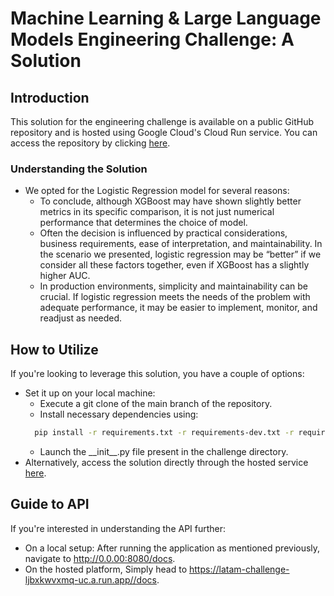 # Machine Learning & Large Language Models Engineering Challenge: A Solution

## Introduction

This solution for the engineering challenge is available on a public GitHub repository and is hosted using Google Cloud's Cloud Run service. You can access the repository by clicking [here](https://github.com/RonierisonMaciel/latam-challenge).

### Understanding the Solution

- We opted for the Logistic Regression model for several reasons:
  - To conclude, although XGBoost may have shown slightly better metrics in its specific comparison, it is not just numerical performance that determines the choice of model. 
  - Often the decision is influenced by practical considerations, business requirements, ease of interpretation, and maintainability. In the scenario we presented, logistic regression may be “better” if we consider all these factors together, even if XGBoost has a slightly higher AUC.
  - In production environments, simplicity and maintainability can be crucial. If logistic regression meets the needs of the problem with adequate performance, it may be easier to implement, monitor, and readjust as needed.

## How to Utilize

If you're looking to leverage this solution, you have a couple of options:
- Set it up on your local machine:
  - Execute a git clone of the main branch of the repository.
  - Install necessary dependencies using:
  ```bash
    pip install -r requirements.txt -r requirements-dev.txt -r requirements-test.txt
    ```
  - Launch the \_\_init__.py file present in the challenge directory.
- Alternatively, access the solution directly through the hosted service [here](https://latam-challenge-ljbxkwvxmq-uc.a.run.app/).

## Guide to API
If you're interested in understanding the API further:
- On a local setup: After running the application as mentioned previously, navigate to http://0.0.00:8080/docs.
- On the hosted platform, Simply head to https://latam-challenge-ljbxkwvxmq-uc.a.run.app//docs.
